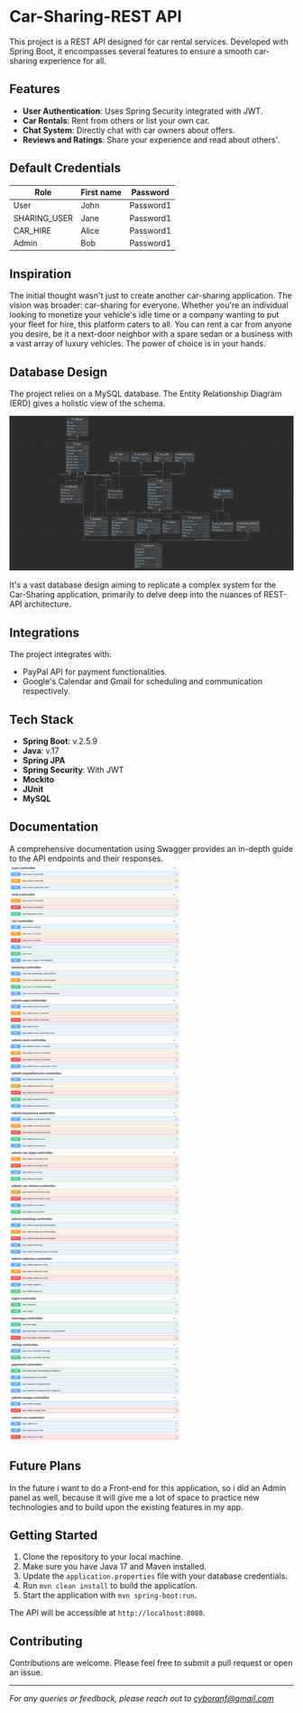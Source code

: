 # Car-Sharing-REST API

This project is a REST API designed for car rental services. Developed with Spring Boot, it encompasses several features to ensure a smooth car-sharing experience for all.

## Features
- **User Authentication**: Uses Spring Security integrated with JWT.
- **Car Rentals**: Rent from others or list your own car.
- **Chat System**: Directly chat with car owners about offers.
- **Reviews and Ratings**: Share your experience and read about others'.

## Default Credentials
| Role         | First name| Password |
|--------------|----------|----------|
|     User     |   John   | Password1     |
| SHARING_USER | Jane  | Password1  |
|   CAR_HIRE   | Alice  | Password1  |
|    Admin     | Bob    | Password1    |

## Inspiration
The initial thought wasn't just to create another car-sharing application. The vision was broader: car-sharing for everyone. Whether you're an individual looking to monetize your vehicle's idle time or a company wanting to put your fleet for hire, this platform caters to all. You can rent a car from anyone you desire, be it a next-door neighbor with a spare sedan or a business with a vast array of luxury vehicles. The power of choice is in your hands.


## Database Design
The project relies on a MySQL database. The Entity Relationship Diagram (ERD) gives a holistic view of the schema. 

![ERD](/images/erd.png)

It's a vast database design aiming to replicate a complex system for the Car-Sharing application, primarily to delve deep into the nuances of REST-API architecture.

## Integrations
The project integrates with:
- PayPal API for payment functionalities.
- Google's Calendar and Gmail for scheduling and communication respectively.

## Tech Stack
- **Spring Boot**: v.2.5.9
- **Java**: v.17
- **Spring JPA**
- **Spring Security**: With JWT
- **Mockito**
- **JUnit**
- **MySQL**

## Documentation
A comprehensive documentation using Swagger provides an in-depth guide to the API endpoints and their responses.
![Swagger Documentation](/images/documentation.png)

## Future Plans
In the future i want to do a Front-end for this application, so i did an Admin panel as well, because it will give me a lot of space to practice new technologies and to build upon the existing features in my app. 

## Getting Started

1. Clone the repository to your local machine.
2. Make sure you have Java 17 and Maven installed.
3. Update the `application.properties` file with your database credentials.
4. Run `mvn clean install` to build the application.
5. Start the application with `mvn spring-boot:run`.

The API will be accessible at `http://localhost:8080`.

## Contributing

Contributions are welcome. Please feel free to submit a pull request or open an issue.

---

*For any queries or feedback, please reach out to [cyboranf@gmail.com](mailto:cyboranf@gmail.com)*
